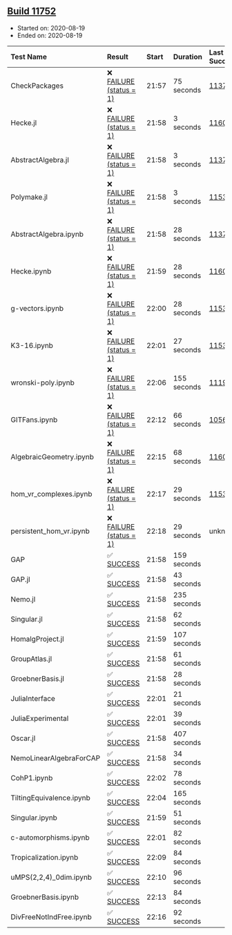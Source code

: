 ## [Build 11752](https://oscarci.mathematik.uni-kl.de/job/oscar/11752/)

* Started on: 2020-08-19
* Ended on: 2020-08-19

| Test Name    | Result | Start | Duration | Last Success | First Failure |
|:-------------|:-------|:------|:---------|:-------------|:--------------|
| CheckPackages | ❌ [FAILURE (status = 1)](https://oscarci.mathematik.uni-kl.de/job/oscar/11752/artifact/logs/build-11752/CheckPackages.log) | 21:57 | 75 seconds | [11376](https://oscarci.mathematik.uni-kl.de/job/oscar/11376/) | [11377](https://oscarci.mathematik.uni-kl.de/job/oscar/11377/) |
| Hecke.jl | ❌ [FAILURE (status = 1)](https://oscarci.mathematik.uni-kl.de/job/oscar/11752/artifact/logs/build-11752/Hecke.jl.log) | 21:58 | 3 seconds | [11602](https://oscarci.mathematik.uni-kl.de/job/oscar/11602/) | [11603](https://oscarci.mathematik.uni-kl.de/job/oscar/11603/) |
| AbstractAlgebra.jl | ❌ [FAILURE (status = 1)](https://oscarci.mathematik.uni-kl.de/job/oscar/11752/artifact/logs/build-11752/AbstractAlgebra.jl.log) | 21:58 | 3 seconds | [11376](https://oscarci.mathematik.uni-kl.de/job/oscar/11376/) | [11377](https://oscarci.mathematik.uni-kl.de/job/oscar/11377/) |
| Polymake.jl | ❌ [FAILURE (status = 1)](https://oscarci.mathematik.uni-kl.de/job/oscar/11752/artifact/logs/build-11752/Polymake.jl.log) | 21:58 | 3 seconds | [11532](https://oscarci.mathematik.uni-kl.de/job/oscar/11532/) | [11533](https://oscarci.mathematik.uni-kl.de/job/oscar/11533/) |
| AbstractAlgebra.ipynb | ❌ [FAILURE (status = 1)](https://oscarci.mathematik.uni-kl.de/job/oscar/11752/artifact/logs/build-11752/AbstractAlgebra.ipynb.log) | 21:58 | 28 seconds | [11376](https://oscarci.mathematik.uni-kl.de/job/oscar/11376/) | [11377](https://oscarci.mathematik.uni-kl.de/job/oscar/11377/) |
| Hecke.ipynb | ❌ [FAILURE (status = 1)](https://oscarci.mathematik.uni-kl.de/job/oscar/11752/artifact/logs/build-11752/Hecke.ipynb.log) | 21:59 | 28 seconds | [11602](https://oscarci.mathematik.uni-kl.de/job/oscar/11602/) | [11603](https://oscarci.mathematik.uni-kl.de/job/oscar/11603/) |
| g-vectors.ipynb | ❌ [FAILURE (status = 1)](https://oscarci.mathematik.uni-kl.de/job/oscar/11752/artifact/logs/build-11752/g-vectors.ipynb.log) | 22:00 | 28 seconds | [11532](https://oscarci.mathematik.uni-kl.de/job/oscar/11532/) | [11533](https://oscarci.mathematik.uni-kl.de/job/oscar/11533/) |
| K3-16.ipynb | ❌ [FAILURE (status = 1)](https://oscarci.mathematik.uni-kl.de/job/oscar/11752/artifact/logs/build-11752/K3-16.ipynb.log) | 22:01 | 27 seconds | [11532](https://oscarci.mathematik.uni-kl.de/job/oscar/11532/) | [11533](https://oscarci.mathematik.uni-kl.de/job/oscar/11533/) |
| wronski-poly.ipynb | ❌ [FAILURE (status = 1)](https://oscarci.mathematik.uni-kl.de/job/oscar/11752/artifact/logs/build-11752/wronski-poly.ipynb.log) | 22:06 | 155 seconds | [11192](https://oscarci.mathematik.uni-kl.de/job/oscar/11192/) | [11193](https://oscarci.mathematik.uni-kl.de/job/oscar/11193/) |
| GITFans.ipynb | ❌ [FAILURE (status = 1)](https://oscarci.mathematik.uni-kl.de/job/oscar/11752/artifact/logs/build-11752/GITFans.ipynb.log) | 22:12 | 66 seconds | [10566](https://oscarci.mathematik.uni-kl.de/job/oscar/10566/) | [10567](https://oscarci.mathematik.uni-kl.de/job/oscar/10567/) |
| AlgebraicGeometry.ipynb | ❌ [FAILURE (status = 1)](https://oscarci.mathematik.uni-kl.de/job/oscar/11752/artifact/logs/build-11752/AlgebraicGeometry.ipynb.log) | 22:15 | 68 seconds | [11602](https://oscarci.mathematik.uni-kl.de/job/oscar/11602/) | [11603](https://oscarci.mathematik.uni-kl.de/job/oscar/11603/) |
| hom_vr_complexes.ipynb | ❌ [FAILURE (status = 1)](https://oscarci.mathematik.uni-kl.de/job/oscar/11752/artifact/logs/build-11752/hom_vr_complexes.ipynb.log) | 22:17 | 29 seconds | [11532](https://oscarci.mathematik.uni-kl.de/job/oscar/11532/) | [11533](https://oscarci.mathematik.uni-kl.de/job/oscar/11533/) |
| persistent_hom_vr.ipynb | ❌ [FAILURE (status = 1)](https://oscarci.mathematik.uni-kl.de/job/oscar/11752/artifact/logs/build-11752/persistent_hom_vr.ipynb.log) | 22:18 | 29 seconds | unknown | unknown |
| GAP | ✅ [SUCCESS](https://oscarci.mathematik.uni-kl.de/job/oscar/11752/artifact/logs/build-11752/GAP.log) | 21:58 | 159 seconds |  |  |
| GAP.jl | ✅ [SUCCESS](https://oscarci.mathematik.uni-kl.de/job/oscar/11752/artifact/logs/build-11752/GAP.jl.log) | 21:58 | 43 seconds |  |  |
| Nemo.jl | ✅ [SUCCESS](https://oscarci.mathematik.uni-kl.de/job/oscar/11752/artifact/logs/build-11752/Nemo.jl.log) | 21:58 | 235 seconds |  |  |
| Singular.jl | ✅ [SUCCESS](https://oscarci.mathematik.uni-kl.de/job/oscar/11752/artifact/logs/build-11752/Singular.jl.log) | 21:58 | 62 seconds |  |  |
| HomalgProject.jl | ✅ [SUCCESS](https://oscarci.mathematik.uni-kl.de/job/oscar/11752/artifact/logs/build-11752/HomalgProject.jl.log) | 21:59 | 107 seconds |  |  |
| GroupAtlas.jl | ✅ [SUCCESS](https://oscarci.mathematik.uni-kl.de/job/oscar/11752/artifact/logs/build-11752/GroupAtlas.jl.log) | 21:58 | 61 seconds |  |  |
| GroebnerBasis.jl | ✅ [SUCCESS](https://oscarci.mathematik.uni-kl.de/job/oscar/11752/artifact/logs/build-11752/GroebnerBasis.jl.log) | 21:58 | 28 seconds |  |  |
| JuliaInterface | ✅ [SUCCESS](https://oscarci.mathematik.uni-kl.de/job/oscar/11752/artifact/logs/build-11752/JuliaInterface.log) | 22:01 | 21 seconds |  |  |
| JuliaExperimental | ✅ [SUCCESS](https://oscarci.mathematik.uni-kl.de/job/oscar/11752/artifact/logs/build-11752/JuliaExperimental.log) | 22:01 | 39 seconds |  |  |
| Oscar.jl | ✅ [SUCCESS](https://oscarci.mathematik.uni-kl.de/job/oscar/11752/artifact/logs/build-11752/Oscar.jl.log) | 21:58 | 407 seconds |  |  |
| NemoLinearAlgebraForCAP | ✅ [SUCCESS](https://oscarci.mathematik.uni-kl.de/job/oscar/11752/artifact/logs/build-11752/NemoLinearAlgebraForCAP.log) | 21:58 | 34 seconds |  |  |
| CohP1.ipynb | ✅ [SUCCESS](https://oscarci.mathematik.uni-kl.de/job/oscar/11752/artifact/logs/build-11752/CohP1.ipynb.log) | 22:02 | 78 seconds |  |  |
| TiltingEquivalence.ipynb | ✅ [SUCCESS](https://oscarci.mathematik.uni-kl.de/job/oscar/11752/artifact/logs/build-11752/TiltingEquivalence.ipynb.log) | 22:04 | 165 seconds |  |  |
| Singular.ipynb | ✅ [SUCCESS](https://oscarci.mathematik.uni-kl.de/job/oscar/11752/artifact/logs/build-11752/Singular.ipynb.log) | 21:59 | 51 seconds |  |  |
| c-automorphisms.ipynb | ✅ [SUCCESS](https://oscarci.mathematik.uni-kl.de/job/oscar/11752/artifact/logs/build-11752/c-automorphisms.ipynb.log) | 22:01 | 82 seconds |  |  |
| Tropicalization.ipynb | ✅ [SUCCESS](https://oscarci.mathematik.uni-kl.de/job/oscar/11752/artifact/logs/build-11752/Tropicalization.ipynb.log) | 22:09 | 84 seconds |  |  |
| uMPS(2,2,4)_0dim.ipynb | ✅ [SUCCESS](https://oscarci.mathematik.uni-kl.de/job/oscar/11752/artifact/logs/build-11752/uMPS-2-2-4-_0dim.ipynb.log) | 22:10 | 96 seconds |  |  |
| GroebnerBasis.ipynb | ✅ [SUCCESS](https://oscarci.mathematik.uni-kl.de/job/oscar/11752/artifact/logs/build-11752/GroebnerBasis.ipynb.log) | 22:13 | 84 seconds |  |  |
| DivFreeNotIndFree.ipynb | ✅ [SUCCESS](https://oscarci.mathematik.uni-kl.de/job/oscar/11752/artifact/logs/build-11752/DivFreeNotIndFree.ipynb.log) | 22:16 | 92 seconds |  |  |
